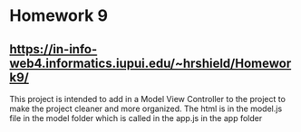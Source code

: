 # Homework 9

## https://in-info-web4.informatics.iupui.edu/~hrshield/Homework9/

This project is intended to add in a Model View Controller to the project to make the project cleaner and more organized. The html is in the model.js file in the model folder which is called in the app.js in the app folder
